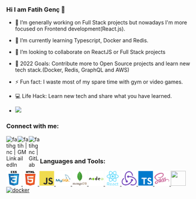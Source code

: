 ### Hi I am Fatih Genç 👋

- 🔭 I’m generally working on Full Stack projects but nowadays I'm more focused on Frontend development(React.js).
- 🌱 I’m currently learning Typescript, Docker and Redis.
- 👯 I’m looking to collaborate on ReactJS or Full Stack projects
- 🥅 2022 Goals: Contribute more to Open Source projects and learn new tech stack.(Docker, Redis, GraphQL and AWS)
- ⚡ Fun fact: I waste most of my spare time with gym or video games.
- 💻 Life Hack: Learn new tech and share what you have learned.

- <img src='https://github-readme-stats.vercel.app/api?username=fatihgnc&&show_icons=true&title_color=ffffff&icon_color=bb2acf&text_color=daf7dc&bg_color=151515'/>

### Connect with me:

[<img align="left" alt="fatihgnc | LinkedIn" width="30px" src="https://user-images.githubusercontent.com/75525090/159126797-a1512f11-cbd6-4b66-9775-0d1b92cdde15.png" />][linkedin]
<a href="mailto:fathgnc.dev@gmail.com"><img align="left" alt="fatih | GMail" width="30px" src="https://user-images.githubusercontent.com/75525090/159127016-3e4d9b5f-0478-4667-ab64-8a330d00bdae.png" />
[<img align="left" alt="fatihgnc | GitLab" width="30px" src="https://cdn.icon-icons.com/icons2/2415/PNG/512/gitlab_original_logo_icon_146503.png" />][gitlab]

<br />
<br />

[linkedin]: https://www.linkedin.com/in/fatih-gen%C3%A7-817512201/
[gitlab]: https://gitlab.codeventure.co/fatihgenc

### Languages and Tools:

<p align="left">  <a href="https://www.w3schools.com/css/" target="_blank" rel="noreferrer"> <img src="https://raw.githubusercontent.com/devicons/devicon/master/icons/css3/css3-original-wordmark.svg" alt="css3" width="40" height="40"/> </a>   <a href="https://www.w3.org/html/" target="_blank" rel="noreferrer"> <img src="https://raw.githubusercontent.com/devicons/devicon/master/icons/html5/html5-original-wordmark.svg" alt="html5" width="40" height="40"/> </a> <a href="https://developer.mozilla.org/en-US/docs/Web/JavaScript" target="_blank" rel="noreferrer"> <img src="https://raw.githubusercontent.com/devicons/devicon/master/icons/javascript/javascript-original.svg" alt="javascript" width="40" height="40"/> </a>  <a href="https://www.mysql.com/" target="_blank" rel="noreferrer"> <img src="https://raw.githubusercontent.com/devicons/devicon/master/icons/mysql/mysql-original-wordmark.svg" alt="mysql" width="40" height="40"/> </a> <a href="https://nodejs.org" target="_blank" rel="noreferrer"><img src="https://raw.githubusercontent.com/devicons/devicon/master/icons/mongodb/mongodb-original-wordmark.svg" alt="mongodb" width="40" height="40"/> </a> <a href="https://www.mongodb.com" target="_blank" rel="noreferrer"> <img src="https://raw.githubusercontent.com/devicons/devicon/master/icons/nodejs/nodejs-original-wordmark.svg" alt="nodejs" width="40" height="40"/> </a> <a href="https://reactjs.org//" target="_blank" rel="noreferrer"><img src="https://raw.githubusercontent.com/devicons/devicon/master/icons/react/react-original-wordmark.svg" alt="react" width="40" height="40"/> </a> <a href="https://redux.js.org" target="_blank" rel="noreferrer"> <img src="https://raw.githubusercontent.com/devicons/devicon/master/icons/redux/redux-original.svg" alt="redux" width="40" height="40"/> </a><a href="https://typescript.org/"target="_blank" rel="noreferrer"><img src="https://raw.githubusercontent.com/devicons/devicon/master/icons/typescript/typescript-original.svg" alt="typescript" width="40" height="40" /> <a href="https://sass-lang.com" target="_blank" rel="noreferrer"> <img src="https://raw.githubusercontent.com/devicons/devicon/master/icons/sass/sass-original.svg" alt="sass" width="40" height="40"/> </a><a href="https://www.expressjs.org" target="_blank" rel="noreferrer"><img src="https://www.mementotech.in/assets/images/icons/express.png" width="40" height="40" /> </a>
<a href="https://www.docker.com" background="white" target="_blank" rel="noreferrer">
  <img src="https://avatars.githubusercontent.com/u/7739233?s=280&v=4" alt="docker" width="40" height="40" /> 
</a></p>
